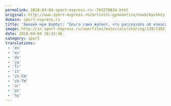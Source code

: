 ```yaml
---
permalink: 2018-04-04-sport-express.ru--765270834.html
original: http://www.sport-express.ru/artistic-gymnastics/news/byvshiy-muzh-korbut-olga-sama-zhaleet-chto-rasskazala-ob-iznasilovanii-no-eto-pravda-1392367/
domain: sport-express.ru
title: 'Бывший муж Корбут: "Ольга сама жалеет, что рассказала об изнасиловании, но это правда"'
image: http://ss.sport-express.ru/userfiles/materials/sharing/139/1392367.jpg
date: 2018-04-04 16:33:46
category: sport
translations: 
 - 'en'
 - 'es'
 - 'de'
 - 'ja'
 - 'fr'
 - 'it'
 - 'zh-CN'
 - 'zh-TW'
 - 'ar'
 - 'pt'
 - 'hy'
---
```


